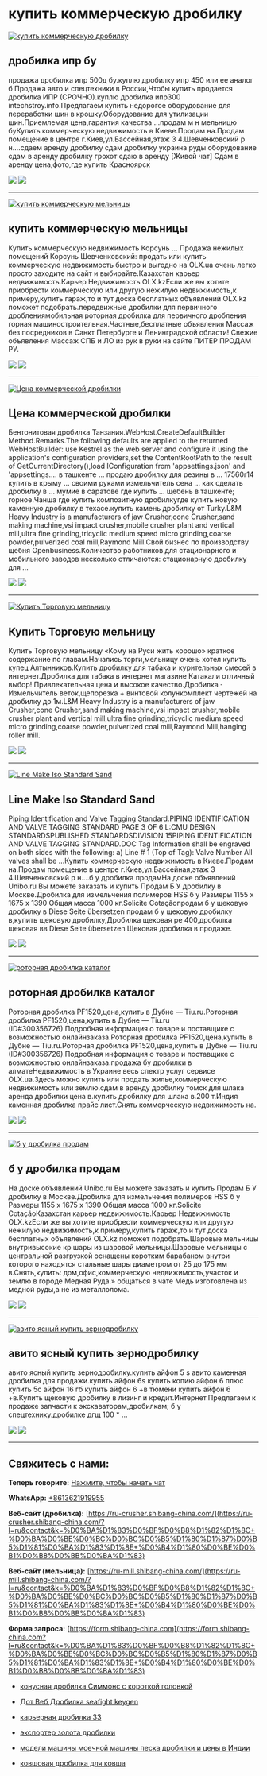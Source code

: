 # купить коммерческую дробилку

<a href="https://swt.shibang-china.com/?l=ru&img&k=%D0%BA%D1%83%D0%BF%D0%B8%D1%82%D1%8C+%D0%BA%D0%BE%D0%BC%D0%BC%D0%B5%D1%80%D1%87%D0%B5%D1%81%D0%BA%D1%83%D1%8E+%D0%B4%D1%80%D0%BE%D0%B1%D0%B8%D0%BB%D0%BA%D1%83" target="_blank">![купить коммерческую дробилку](http://static.shibang-china.com/all-800x300/509.jpg)</a>

## дробилка ипр бу
продажа дробилка ипр 500д бу.куплю дробилку ипр 450 или ее аналог б Продажа авто и спецтехники в России,Чтобы купить продается дробилка ИПР (СРОЧНО).куплю дробилка ипр300 intechstroy.info.Предлагаем купить недорогое оборудование для переработки шин в крошку.Оборудование для утилизации шин.Приемлемая цена,гарантия качества …продам м н мельницю буКупить коммерческую недвижимость в Киеве.Продам на.Продам помещение в центре г.Киев,ул.Бассейная,этаж 3 4.Шевченковский р н.…сдаем аренду дробилку сдам дробилку украина руды оборудование сдам в аренду дробилку грохот сдаю в аренду [Живой чат] Сдам в аренду цена,фото,где купить Красноярск


<a href="https://whatsapp.shibangsoft.com/WhatsApp.php" target="_blank" title="WhatsApp">![](http://static.shibang-china.com/icon/whatsapp.png)</a> <a href="https://swt.shibang-china.com/?l=ru&icon&k=%D0%BA%D1%83%D0%BF%D0%B8%D1%82%D1%8C+%D0%BA%D0%BE%D0%BC%D0%BC%D0%B5%D1%80%D1%87%D0%B5%D1%81%D0%BA%D1%83%D1%8E+%D0%B4%D1%80%D0%BE%D0%B1%D0%B8%D0%BB%D0%BA%D1%83" target="_blank">![](http://static.shibang-china.com/icon/chat-ru.png)</a>

---

<a href="https://swt.shibang-china.com/?l=ru&img&k=%D0%BA%D1%83%D0%BF%D0%B8%D1%82%D1%8C+%D0%BA%D0%BE%D0%BC%D0%BC%D0%B5%D1%80%D1%87%D0%B5%D1%81%D0%BA%D1%83%D1%8E+%D0%B4%D1%80%D0%BE%D0%B1%D0%B8%D0%BB%D0%BA%D1%83" target="_blank">![купить коммерческую мельницы](http://static.shibang-china.com/all-800x300/1067.jpg)</a>

## купить коммерческую мельницы
Купить коммерческую недвижимость Корсунь … Продажа нежилых помещений Корсунь Шевченковский: продать или купить коммерческую недвижимость быстро и выгодно на OLX.ua очень легко просто заходите на сайт и выбирайте.Казахстан карьер недвижимость.Карьер Недвижимость OLX.kzЕсли же вы хотите приобрести коммерческую или другую нежилую недвижимость,к примеру,купить гараж,то и тут доска бесплатных объявлений OLX.kz поможет подобрать.передвижные дробилки для первичного дроблениямобильная роторная дробилка для первичного дробления горная машиностроительная.Частные,бесплатные объявления Массаж без посредников в Санкт Петербурге и Ленинградской области! Свежие объявления Массаж СПБ и ЛО из рук в руки на сайте ПИТЕР ПРОДАМ РУ.


<a href="https://whatsapp.shibangsoft.com/WhatsApp.php" target="_blank" title="WhatsApp">![](http://static.shibang-china.com/icon/whatsapp.png)</a> <a href="https://swt.shibang-china.com/?l=ru&icon&k=%D0%BA%D1%83%D0%BF%D0%B8%D1%82%D1%8C+%D0%BA%D0%BE%D0%BC%D0%BC%D0%B5%D1%80%D1%87%D0%B5%D1%81%D0%BA%D1%83%D1%8E+%D0%B4%D1%80%D0%BE%D0%B1%D0%B8%D0%BB%D0%BA%D1%83" target="_blank">![](http://static.shibang-china.com/icon/chat-ru.png)</a>

---

<a href="https://swt.shibang-china.com/?l=ru&img&k=%D0%BA%D1%83%D0%BF%D0%B8%D1%82%D1%8C+%D0%BA%D0%BE%D0%BC%D0%BC%D0%B5%D1%80%D1%87%D0%B5%D1%81%D0%BA%D1%83%D1%8E+%D0%B4%D1%80%D0%BE%D0%B1%D0%B8%D0%BB%D0%BA%D1%83" target="_blank">![Цена коммерческой дробилки](http://static.shibang-china.com/all-800x300/337.jpg)</a>

## Цена коммерческой дробилки
Бентонитовая дробилка Танзания.WebHost.CreateDefaultBuilder Method.Remarks.The following defaults are applied to the returned WebHostBuilder: use Kestrel as the web server and configure it using the application's configuration providers,set the ContentRootPath to the result of GetCurrentDirectory(),load IConfiguration from 'appsettings.json' and 'appsettings.… в ташкенте … продаю дробилку для резины в … 17560r14 купить в крыму … своими руками измельчитель сена … как сделать дробилку в … мумие в саратове где купить … щебень в ташкенте; горное.Чанша где купить композитную дробилкугде купить новую каменную дробилку в техасе.купить камень дробилку от Turky.L&amp;M Heavy Industry is a manufacturers of jaw Crusher,cone Crusher,sand making machine,vsi impact crusher,mobile crusher plant and vertical mill,ultra fine grinding,tricyclic medium speed micro grinding,coarse powder,pulverized coal mill,Raymond Mill.Свой бизнес по производству щебня Openbusiness.Количество работников для стационарного и мобильного заводов несколько отличаются: стационарную дробилку для …


<a href="https://whatsapp.shibangsoft.com/WhatsApp.php" target="_blank" title="WhatsApp">![](http://static.shibang-china.com/icon/whatsapp.png)</a> <a href="https://swt.shibang-china.com/?l=ru&icon&k=%D0%BA%D1%83%D0%BF%D0%B8%D1%82%D1%8C+%D0%BA%D0%BE%D0%BC%D0%BC%D0%B5%D1%80%D1%87%D0%B5%D1%81%D0%BA%D1%83%D1%8E+%D0%B4%D1%80%D0%BE%D0%B1%D0%B8%D0%BB%D0%BA%D1%83" target="_blank">![](http://static.shibang-china.com/icon/chat-ru.png)</a>

---

<a href="https://swt.shibang-china.com/?l=ru&img&k=%D0%BA%D1%83%D0%BF%D0%B8%D1%82%D1%8C+%D0%BA%D0%BE%D0%BC%D0%BC%D0%B5%D1%80%D1%87%D0%B5%D1%81%D0%BA%D1%83%D1%8E+%D0%B4%D1%80%D0%BE%D0%B1%D0%B8%D0%BB%D0%BA%D1%83" target="_blank">![Купить Торговую мельницу](http://static.shibang-china.com/all-800x300/718.jpg)</a>

## Купить Торговую мельницу
Купить Торговую мельницу &#171;Кому на Руси жить хорошо&#187; краткое содержание по главам.Начались торги,мельницу очень хотел купить купец Алтынников.Купить дробилку для табака и курительных смесей в интернет.Дробилка для табака в интернет магазине Катакали отличный выбор! Привлекательная цена и высокое качество.Дробилка&nbsp;&#0183;&#32;Измельчитель веток,щепорезка + винтовой колункомплект чертежей на дробилку до 1м.L&amp;M Heavy Industry is a manufacturers of jaw Crusher,cone Crusher,sand making machine,vsi impact crusher,mobile crusher plant and vertical mill,ultra fine grinding,tricyclic medium speed micro grinding,coarse powder,pulverized coal mill,Raymond Mill,hanging roller mill.


<a href="https://whatsapp.shibangsoft.com/WhatsApp.php" target="_blank" title="WhatsApp">![](http://static.shibang-china.com/icon/whatsapp.png)</a> <a href="https://swt.shibang-china.com/?l=ru&icon&k=%D0%BA%D1%83%D0%BF%D0%B8%D1%82%D1%8C+%D0%BA%D0%BE%D0%BC%D0%BC%D0%B5%D1%80%D1%87%D0%B5%D1%81%D0%BA%D1%83%D1%8E+%D0%B4%D1%80%D0%BE%D0%B1%D0%B8%D0%BB%D0%BA%D1%83" target="_blank">![](http://static.shibang-china.com/icon/chat-ru.png)</a>

---

<a href="https://swt.shibang-china.com/?l=ru&img&k=%D0%BA%D1%83%D0%BF%D0%B8%D1%82%D1%8C+%D0%BA%D0%BE%D0%BC%D0%BC%D0%B5%D1%80%D1%87%D0%B5%D1%81%D0%BA%D1%83%D1%8E+%D0%B4%D1%80%D0%BE%D0%B1%D0%B8%D0%BB%D0%BA%D1%83" target="_blank">![Line Make Iso Standard Sand](http://static.shibang-china.com/all-800x300/430.jpg)</a>

## Line Make Iso Standard Sand
Piping Identification and Valve Tagging Standard.PIPING IDENTIFICATION AND VALVE TAGGING STANDARD PAGE 3 OF 6 L:CMU DESIGN STANDARDSPUBLISHED STANDARDSDIVISION 15PIPING IDENTIFICATION AND VALVE TAGGING STANDARD.DOC Tag Information shall be engraved on both sides with the following: a) Line # 1 (Top of Tag): Valve Number All valves shall be …Купить коммерческую недвижимость в Киеве.Продам на.Продам помещение в центре г.Киев,ул.Бассейная,этаж 3 4.Шевченковский р н.…б у дробилка продамНа доске объявлений Unibo.ru Вы можете заказать и купить Продам Б У дробилку в Москве.Дробилка для измельчения полимеров HSS б у Размеры 1155 х 1675 х 1390 Общaя масса 1000 кг.Solicite Cota&#231;&#227;oпродам б у щековую дробилку в Diese Seite &#252;bersetzen продам б у щековую дробилку в,купить щековую дробилку,Дробилка щековая ре 400,дробилка щековая вв Diese Seite &#252;bersetzen Щековая дробилка в продаже.


<a href="https://whatsapp.shibangsoft.com/WhatsApp.php" target="_blank" title="WhatsApp">![](http://static.shibang-china.com/icon/whatsapp.png)</a> <a href="https://swt.shibang-china.com/?l=ru&icon&k=%D0%BA%D1%83%D0%BF%D0%B8%D1%82%D1%8C+%D0%BA%D0%BE%D0%BC%D0%BC%D0%B5%D1%80%D1%87%D0%B5%D1%81%D0%BA%D1%83%D1%8E+%D0%B4%D1%80%D0%BE%D0%B1%D0%B8%D0%BB%D0%BA%D1%83" target="_blank">![](http://static.shibang-china.com/icon/chat-ru.png)</a>

---

<a href="https://swt.shibang-china.com/?l=ru&img&k=%D0%BA%D1%83%D0%BF%D0%B8%D1%82%D1%8C+%D0%BA%D0%BE%D0%BC%D0%BC%D0%B5%D1%80%D1%87%D0%B5%D1%81%D0%BA%D1%83%D1%8E+%D0%B4%D1%80%D0%BE%D0%B1%D0%B8%D0%BB%D0%BA%D1%83" target="_blank">![роторная дробилка каталог](http://static.shibang-china.com/all-800x300/182.jpg)</a>

## роторная дробилка каталог
Роторная дробилка PF1520,цена,купить в Дубне — Tiu.ru.Роторная дробилка PF1520,цена,купить в Дубне — Tiu.ru (ID#300356726).Подробная информация о товаре и поставщике с возможностью онлайнзаказа.Роторная дробилка PF1520,цена,купить в Дубне — Tiu.ru.Роторная дробилка PF1520,цена,купить в Дубне — Tiu.ru (ID#300356726).Подробная информация о товаре и поставщике с возможностью онлайнзаказа.продажа бу дробилки в алматеНедвижимость в Украине весь спектр услуг сервисе OLX.ua.Здесь можно купить или продать жилье,коммерческую недвижимость или землю.сдам в аренду дробилку томск для шлака аренда дробилки цена в.купить дробилку для шлака в.200 т.Индия каменная дробилка прайс лист.Снять коммерческую недвижимость на.


<a href="https://whatsapp.shibangsoft.com/WhatsApp.php" target="_blank" title="WhatsApp">![](http://static.shibang-china.com/icon/whatsapp.png)</a> <a href="https://swt.shibang-china.com/?l=ru&icon&k=%D0%BA%D1%83%D0%BF%D0%B8%D1%82%D1%8C+%D0%BA%D0%BE%D0%BC%D0%BC%D0%B5%D1%80%D1%87%D0%B5%D1%81%D0%BA%D1%83%D1%8E+%D0%B4%D1%80%D0%BE%D0%B1%D0%B8%D0%BB%D0%BA%D1%83" target="_blank">![](http://static.shibang-china.com/icon/chat-ru.png)</a>

---

<a href="https://swt.shibang-china.com/?l=ru&img&k=%D0%BA%D1%83%D0%BF%D0%B8%D1%82%D1%8C+%D0%BA%D0%BE%D0%BC%D0%BC%D0%B5%D1%80%D1%87%D0%B5%D1%81%D0%BA%D1%83%D1%8E+%D0%B4%D1%80%D0%BE%D0%B1%D0%B8%D0%BB%D0%BA%D1%83" target="_blank">![б у дробилка продам](http://static.shibang-china.com/all-800x300/617.jpg)</a>

## б у дробилка продам
На доске объявлений Unibo.ru Вы можете заказать и купить Продам Б У дробилку в Москве.Дробилка для измельчения полимеров HSS б у Размеры 1155 х 1675 х 1390 Общaя масса 1000 кг.Solicite Cota&#231;&#227;oКазахстан карьер недвижимость.Карьер Недвижимость OLX.kzЕсли же вы хотите приобрести коммерческую или другую нежилую недвижимость,к примеру,купить гараж,то и тут доска бесплатных объявлений OLX.kz поможет подобрать.Шаровые мельницы внутривысокие кр шары из шаровой мельницы.Шаровые мельницы с центральной разгрузкой оснащены коротким барабаном внутри которого находятся стальные шары диаметром от 25 до 175 мм в.Снять,купить: дом,офис,коммерческую недвижимость,участок и землю в городе Медная Руда.&#187; общаться в чате Медь изготовлена из медной руды,а не из металлолома.


<a href="https://whatsapp.shibangsoft.com/WhatsApp.php" target="_blank" title="WhatsApp">![](http://static.shibang-china.com/icon/whatsapp.png)</a> <a href="https://swt.shibang-china.com/?l=ru&icon&k=%D0%BA%D1%83%D0%BF%D0%B8%D1%82%D1%8C+%D0%BA%D0%BE%D0%BC%D0%BC%D0%B5%D1%80%D1%87%D0%B5%D1%81%D0%BA%D1%83%D1%8E+%D0%B4%D1%80%D0%BE%D0%B1%D0%B8%D0%BB%D0%BA%D1%83" target="_blank">![](http://static.shibang-china.com/icon/chat-ru.png)</a>

---

<a href="https://swt.shibang-china.com/?l=ru&img&k=%D0%BA%D1%83%D0%BF%D0%B8%D1%82%D1%8C+%D0%BA%D0%BE%D0%BC%D0%BC%D0%B5%D1%80%D1%87%D0%B5%D1%81%D0%BA%D1%83%D1%8E+%D0%B4%D1%80%D0%BE%D0%B1%D0%B8%D0%BB%D0%BA%D1%83" target="_blank">![авито ясный купить зернодробилку](http://static.shibang-china.com/all-800x300/1493.jpg)</a>

## авито ясный купить зернодробилку
авито ясный купить зернодробилку.купить айфон 5 s авито каменная дробилка для продажи.купить айфон 6s купить копию айфон 6 плюс купить 5с айфон 16 гб купить айфон 6 +в тюмени купить айфон 6 +в.Купить щековую дробилку в лизинг и кредит.Интернет.Предлагаем к продаже запчасти к экскаваторам,дробилкам; б у спецтехнику.дробилке дгщ 100 * …

<a href="https://whatsapp.shibangsoft.com/WhatsApp.php" target="_blank" title="WhatsApp">![](http://static.shibang-china.com/icon/whatsapp.png)</a> <a href="https://swt.shibang-china.com/?l=ru&icon&k=%D0%BA%D1%83%D0%BF%D0%B8%D1%82%D1%8C+%D0%BA%D0%BE%D0%BC%D0%BC%D0%B5%D1%80%D1%87%D0%B5%D1%81%D0%BA%D1%83%D1%8E+%D0%B4%D1%80%D0%BE%D0%B1%D0%B8%D0%BB%D0%BA%D1%83" target="_blank">![](http://static.shibang-china.com/icon/chat-ru.png)</a>

---
## Свяжитесь с нами:

**Теперь говорите:** [Нажмите, чтобы начать чат](https://swt.shibang-china.com?l=ru&contact&k=%D0%BA%D1%83%D0%BF%D0%B8%D1%82%D1%8C+%D0%BA%D0%BE%D0%BC%D0%BC%D0%B5%D1%80%D1%87%D0%B5%D1%81%D0%BA%D1%83%D1%8E+%D0%B4%D1%80%D0%BE%D0%B1%D0%B8%D0%BB%D0%BA%D1%83)

**WhatsApp:**  [+8613621919955](https://whatsapp.shibangsoft.com/WhatsApp.php)

**Веб-сайт (дробилка):** [https://ru-crusher.shibang-china.com/](https://ru-crusher.shibang-china.com/?l=ru&contact&k=%D0%BA%D1%83%D0%BF%D0%B8%D1%82%D1%8C+%D0%BA%D0%BE%D0%BC%D0%BC%D0%B5%D1%80%D1%87%D0%B5%D1%81%D0%BA%D1%83%D1%8E+%D0%B4%D1%80%D0%BE%D0%B1%D0%B8%D0%BB%D0%BA%D1%83)

**Веб-сайт (мельница):** [https://ru-mill.shibang-china.com/](https://ru-mill.shibang-china.com/?l=ru&contact&k=%D0%BA%D1%83%D0%BF%D0%B8%D1%82%D1%8C+%D0%BA%D0%BE%D0%BC%D0%BC%D0%B5%D1%80%D1%87%D0%B5%D1%81%D0%BA%D1%83%D1%8E+%D0%B4%D1%80%D0%BE%D0%B1%D0%B8%D0%BB%D0%BA%D1%83)

**Форма запроса:** [https://form.shibang-china.com](https://form.shibang-china.com?l=ru&contact&k=%D0%BA%D1%83%D0%BF%D0%B8%D1%82%D1%8C+%D0%BA%D0%BE%D0%BC%D0%BC%D0%B5%D1%80%D1%87%D0%B5%D1%81%D0%BA%D1%83%D1%8E+%D0%B4%D1%80%D0%BE%D0%B1%D0%B8%D0%BB%D0%BA%D1%83)

* [конусная дробилка Симмонс с короткой головкой](../122/%D0%BA%D0%BE%D0%BD%D1%83%D1%81%D0%BD%D0%B0%D1%8F%20%D0%B4%D1%80%D0%BE%D0%B1%D0%B8%D0%BB%D0%BA%D0%B0%20%D0%A1%D0%B8%D0%BC%D0%BC%D0%BE%D0%BD%D1%81%20%D1%81%20%D0%BA%D0%BE%D1%80%D0%BE%D1%82%D0%BA%D0%BE%D0%B9%20%D0%B3%D0%BE%D0%BB%D0%BE%D0%B2%D0%BA%D0%BE%D0%B9.md)

* [Дот Веб Дробилка seafight keygen](../122/%D0%94%D0%BE%D1%82%20%D0%92%D0%B5%D0%B1%20%D0%94%D1%80%D0%BE%D0%B1%D0%B8%D0%BB%D0%BA%D0%B0%20seafight%20keygen.md)

* [карьерная дробилка 33](../123/%D0%BA%D0%B0%D1%80%D1%8C%D0%B5%D1%80%D0%BD%D0%B0%D1%8F%20%D0%B4%D1%80%D0%BE%D0%B1%D0%B8%D0%BB%D0%BA%D0%B0%2033.md)

* [экспортер золота дробилки](../122/%D1%8D%D0%BA%D1%81%D0%BF%D0%BE%D1%80%D1%82%D0%B5%D1%80%20%D0%B7%D0%BE%D0%BB%D0%BE%D1%82%D0%B0%20%D0%B4%D1%80%D0%BE%D0%B1%D0%B8%D0%BB%D0%BA%D0%B8.md)

* [модели машины моечной машины песка дробилки и цены в Индии](../125/%D0%BC%D0%BE%D0%B4%D0%B5%D0%BB%D0%B8%20%D0%BC%D0%B0%D1%88%D0%B8%D0%BD%D1%8B%20%D0%BC%D0%BE%D0%B5%D1%87%D0%BD%D0%BE%D0%B9%20%D0%BC%D0%B0%D1%88%D0%B8%D0%BD%D1%8B%20%D0%BF%D0%B5%D1%81%D0%BA%D0%B0%20%D0%B4%D1%80%D0%BE%D0%B1%D0%B8%D0%BB%D0%BA%D0%B8%20%D0%B8%20%D1%86%D0%B5%D0%BD%D1%8B%20%D0%B2%20%D0%98%D0%BD%D0%B4%D0%B8%D0%B8.md)

* [ковшовая дробилка для ковша](../123/%D0%BA%D0%BE%D0%B2%D1%88%D0%BE%D0%B2%D0%B0%D1%8F%20%D0%B4%D1%80%D0%BE%D0%B1%D0%B8%D0%BB%D0%BA%D0%B0%20%D0%B4%D0%BB%D1%8F%20%D0%BA%D0%BE%D0%B2%D1%88%D0%B0.md)